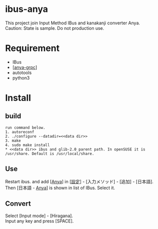 # ibus-anya
This project join Input Method IBus and kanakanji converter Anya.<br>
Caution: State is sample. Do not production use.

# Requirement
* IBus
* [[anya-grpc](https://github.com/anya-im/anya-grpc)]
* autotools
* python3

# Install
## build
    run command below.
    1. autoreconf
    2. ./configure --datadir=<<data dir>>
    3. make
    4. sudo make install
    * <<data dir>> ibus and glib-2.0 parent path. In openSUSE it is /usr/share. Default is /usr/local/share.

## Use
Restart ibus. and add [[Anya](https://github.com/anya-im/anya-grpc)] in [[設定](https://github.com/anya-im/anya-grpc)] - [入力メソッド] - [追加] - [日本語].<br>
Then [日本語 - [Anya](https://github.com/anya-im/anya-grpc)] is shown in list of IBus. Select it.<br>

## Convert
Select [Input mode] - [Hiragana].<br>
Input any key and press [SPACE].

